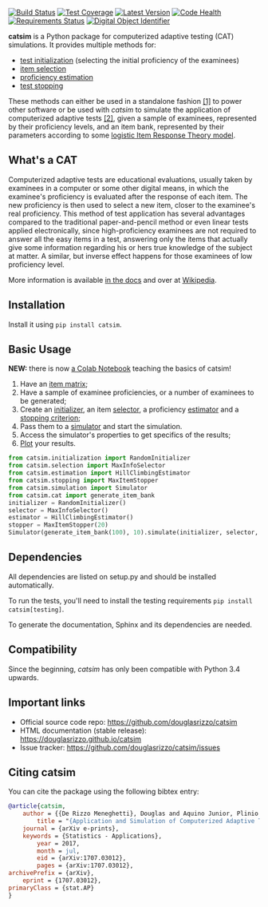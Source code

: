 
[![Build Status](https://travis-ci.org/douglasrizzo/catsim.svg?branch=master)](https://travis-ci.org/douglasrizzo/catsim)
[![Test Coverage](https://coveralls.io/repos/github/douglasrizzo/catsim/badge.svg?branch=master)](https://coveralls.io/github/douglasrizzo/catsim?branch=master)
[![Latest Version](https://badge.fury.io/py/catsim.svg)](https://badge.fury.io/py/catsim)
[![Code Health](https://landscape.io/github/douglasrizzo/catsim/master/landscape.svg?style=flat)](https://landscape.io/github/douglasrizzo/catsim/master)
[![Requirements Status](https://requires.io/github/douglasrizzo/catsim/requirements.svg?branch=master)](https://requires.io/github/douglasrizzo/catsim/requirements/?branch=master)
[![Digital Object Identifier](https://zenodo.org/badge/doi/10.5281/zenodo.46420.svg)](http://dx.doi.org/10.5281/zenodo.46420)

**catsim** is a Python package for computerized adaptive testing (CAT)
simulations. It provides multiple methods for:

- [test initialization](https://douglasrizzo.github.io/catsim/initialization.html) (selecting the initial proficiency of the examinees)
- [item selection](https://douglasrizzo.github.io/catsim/selection.html)
- [proficiency estimation](https://douglasrizzo.github.io/catsim/estimation.html)
- [test stopping](https://douglasrizzo.github.io/catsim/stopping.html)

These methods can either be used in a standalone fashion
[\[1\]](https://douglasrizzo.github.io/catsim/introduction.html#autonomous-usage)
to power other software or be used with *catsim* to simulate the
application of computerized adaptive tests
[\[2\]](https://douglasrizzo.github.io/catsim/introduction.html#running-simulations),
given a sample of examinees, represented by their proficiency levels,
and an item bank, represented by their parameters according to some
[logistic Item Response Theory
model](https://douglasrizzo.github.io/catsim/introduction.html#item-response-theory-models).

## What's a CAT

Computerized adaptive tests are educational evaluations, usually taken
by examinees in a computer or some other digital means, in which the
examinee\'s proficiency is evaluated after the response of each item.
The new proficiency is then used to select a new item, closer to the
examinee\'s real proficiency. This method of test application has
several advantages compared to the traditional paper-and-pencil method
or even linear tests applied electronically, since high-proficiency
examinees are not required to answer all the easy items in a test,
answering only the items that actually give some information regarding
his or hers true knowledge of the subject at matter. A similar, but
inverse effect happens for those examinees of low proficiency level.

More information is available [in the
docs](https://douglasrizzo.github.io/catsim/introduction.html) and over
at
[Wikipedia](https://en.wikipedia.org/wiki/Computerized_adaptive_testing).

## Installation

Install it using `pip install catsim`.

## Basic Usage

**NEW:** there is now [a Colab Notebook](https://colab.research.google.com/drive/14zEWoDudBCXF0NO-qgzoQpWUGBcJ2lPH?usp=sharing) teaching the basics of catsim!

1.  Have an [item matrix](https://douglasrizzo.github.io/catsim/item_matrix.html);
2.  Have a sample of examinee proficiencies, or a number of examinees to be generated;
3.  Create an [initializer](https://douglasrizzo.github.io/catsim/initialization.html),
    an item [selector](https://douglasrizzo.github.io/catsim/selection.html), a
    proficiency [estimator](https://douglasrizzo.github.io/catsim/estimation.html)
    and a [stopping criterion](https://douglasrizzo.github.io/catsim/stopping.html);
4.  Pass them to a [simulator](https://douglasrizzo.github.io/catsim/simulation.html)
    and start the simulation.
5.  Access the simulator\'s properties to get specifics of the results;
6.  [Plot](https://douglasrizzo.github.io/catsim/plot.html) your results.

```python
from catsim.initialization import RandomInitializer
from catsim.selection import MaxInfoSelector
from catsim.estimation import HillClimbingEstimator
from catsim.stopping import MaxItemStopper
from catsim.simulation import Simulator
from catsim.cat import generate_item_bank
initializer = RandomInitializer()
selector = MaxInfoSelector()
estimator = HillClimbingEstimator()
stopper = MaxItemStopper(20)
Simulator(generate_item_bank(100), 10).simulate(initializer, selector, estimator, stopper)
```

## Dependencies

All dependencies are listed on setup.py and should be installed
automatically.

To run the tests, you\'ll need to install the testing requirements
`pip install catsim[testing]`.

To generate the documentation, Sphinx and its dependencies are needed.

## Compatibility

Since the beginning, *catsim* has only been compatible with Python 3.4
upwards.

## Important links

-   Official source code repo: <https://github.com/douglasrizzo/catsim>
-   HTML documentation (stable release):
    <https://douglasrizzo.github.io/catsim>
-   Issue tracker: <https://github.com/douglasrizzo/catsim/issues>

## Citing catsim

You can cite the package using the following bibtex entry:

```bibtex
@article{catsim,
    author = {{De Rizzo Meneghetti}, Douglas and Aquino Junior, Plinio Thomaz},
        title = "{Application and Simulation of Computerized Adaptive Tests Through the Package catsim}",
    journal = {arXiv e-prints},
    keywords = {Statistics - Applications},
        year = 2017,
        month = jul,
        eid = {arXiv:1707.03012},
        pages = {arXiv:1707.03012},
archivePrefix = {arXiv},
    eprint = {1707.03012},
primaryClass = {stat.AP}
}
```
